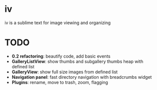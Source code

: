 iv
==

iv is a sublime text for image viewing and organizing


TODO
==

* **0.2 refactoring**: beautify code, add basic events
* **GalleryListView**: show thumbs and subgallery thumbs heap with defined list
* **GalleryView**: show full size images from defined list
* **Navigation panel**: fast directory navigation with breadcrumbs widget
* **Plugins**: rename, move to trash, zoom, flagging

